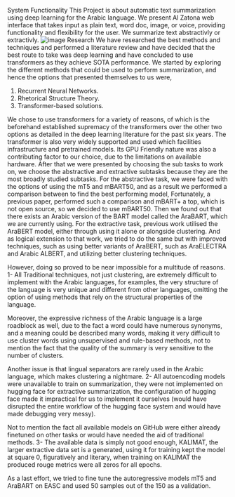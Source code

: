System Functionality
This Project is about automatic text summarization using deep learning for the Arabic language.
We present Al Zatona web interface that takes input as plain text, word doc, image, or voice, providing functionality and flexibility for the user.
We summarize text abstractivly or extractivly.
![image](https://github.com/mohamed-elmogy/arabic-text-summarization/assets/85038174/3574c5fc-4345-4a7a-803f-f6538fee1586)
Research
We have researched the best methods and techniques and performed a literature review and have decided that the best route to take was deep learning and have concluded to use transformers as they achieve SOTA performance.
We started by exploring the different methods that could be used to perform summarization, and hence the options that presented themselves to us were,
1.	Recurrent Neural Networks.
2.	Rhetorical Structure Theory. 
3.	Transformer-based solutions.

We chose to use transformers for a variety of reasons, of which is the beforehand established supremacy of the transformers over the other two options as detailed in the deep learning literature for the past six years.
The transformer is also very widely supported and used which facilities infrastructure and pretrained models.
Its GPU Friendly nature was also a contributing factor to our choice, due to the limitations on available hardware.
After that we were presented by choosing the sub tasks to work on, we choose the abstractive and extractive subtasks because they are the most broadly studied subtasks.
For the abstractive task, we were faced with the options of using the mT5 and mBART50, and as a result we performed a comparison between to find the best performing model, Fortunately, a previous paper, performed such a comparison and mBART+ a top, which is not open source, so we decided to use mBART50.
Then we found out that there exists an Arabic version of the BART model called the AraBART, which we are currently using.
For the extractive task, previous work utilised the AraBERT model, either through using it alone or alongside clustering.
And as logical extension to that work, we tried to do the same but with improved techniques, such as using better variants of AraBERT, such as AraELECTRA and Arabic ALBERT, and utilizing better clustering techniques.

However, doing so proved to be near impossible for a multitude of reasons.
1-	All Traditional techniques, not just clustering, are extremely difficult to implement with the Arabic languages, for examples, the very structure of the language is very unique and different from other languages, omitting the option of using methods that rely on the structural properties of the language.

Moreover, the expressive richness of the Arabic language is a large roadblock as well, due to the fact a word could have numerous synonyms, and a meaning could be described many words, making it very difficult to use cluster words using unsupervised and rule-based methods, not to mention the fact that the quality of the summary is very sensitive to the number of clusters.

Another issue is that lingual separators are rarely used in the Arabic language, which makes clustering a nightmare.
2-	All autoencoding models were unavailable to train on summarization, they were not implemented on hugging face for extractive summarization, the configuration of hugging face made it impractical for us to implement it ourselves (would have disrupted the entire workflow of the hugging face system and would have made debugging very messy).

Not to mention the fact all available models on GitHub were either already finetuned on other tasks or would have needed the aid of traditional methods. 
3-	The available data is simply not good enough, KALIMAT, the larger extractive data set is a generated, using it for training kept the model at square 0, figuratively and literary, when training on KALIMAT the produced rouge metrics were all zeros for all epochs.

As a last effort, we tried to fine tune the autoregressive models mT5 and AraBART on EASC and used 50 samples out of the 150 as a validation.

